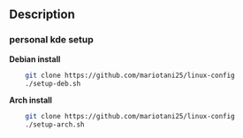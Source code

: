 ## Description
### personal kde setup

**Debian install**
```bash
    git clone https://github.com/mariotani25/linux-config
    ./setup-deb.sh
``` 
**Arch install**
```bash
    git clone https://github.com/mariotani25/linux-config
    ./setup-arch.sh
``` 
